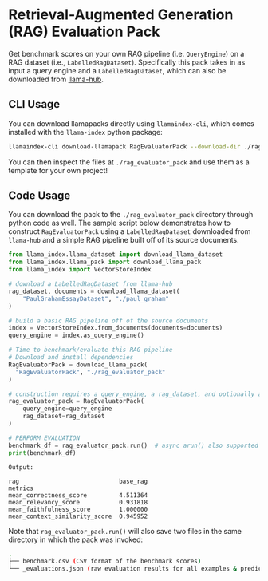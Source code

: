 # Retrieval-Augmented Generation (RAG) Evaluation Pack

Get benchmark scores on your own RAG pipeline (i.e. `QueryEngine`) on a RAG
dataset (i.e., `LabelledRagDataset`). Specifically this pack takes in as input a
query engine and a `LabelledRagDataset`, which can also be downloaded from
[llama-hub](https://llamahub.ai).

## CLI Usage

You can download llamapacks directly using `llamaindex-cli`, which comes installed with the `llama-index` python package:

```bash
llamaindex-cli download-llamapack RagEvaluatorPack --download-dir ./rag_evaluator_pack
```

You can then inspect the files at `./rag_evaluator_pack` and use them as a template for your own project!

## Code Usage

You can download the pack to the `./rag_evaluator_pack` directory through python
code as well. The sample script below demonstrates how to construct `RagEvaluatorPack`
using a `LabelledRagDataset` downloaded from `llama-hub` and a simple RAG pipeline
built off of its source documents.

```python
from llama_index.llama_dataset import download_llama_dataset
from llama_index.llama_pack import download_llama_pack
from llama_index import VectorStoreIndex

# download a LabelledRagDataset from llama-hub
rag_dataset, documents = download_llama_dataset(
    "PaulGrahamEssayDataset", "./paul_graham"
)

# build a basic RAG pipeline off of the source documents
index = VectorStoreIndex.from_documents(documents=documents)
query_engine = index.as_query_engine()

# Time to benchmark/evaluate this RAG pipeline
# Download and install dependencies
RagEvaluatorPack = download_llama_pack(
  "RagEvaluatorPack", "./rag_evaluator_pack"
)

# construction requires a query_engine, a rag_dataset, and optionally a judge_llm
rag_evaluator_pack = RagEvaluatorPack(
    query_engine=query_engine
    rag_dataset=rag_dataset
)

# PERFORM EVALUATION
benchmark_df = rag_evaluator_pack.run()  # async arun() also supported
print(benchmark_df)
```

`Output:`

```text
rag                            base_rag
metrics                                
mean_correctness_score         4.511364
mean_relevancy_score           0.931818
mean_faithfulness_score        1.000000
mean_context_similarity_score  0.945952
```

Note that `rag_evaluator_pack.run()` will also save two files in the same directory
in which the pack was invoked:

```bash
.
├── benchmark.csv (CSV format of the benchmark scores)
└── _evaluations.json (raw evaluation results for all examples & predictions)
```
